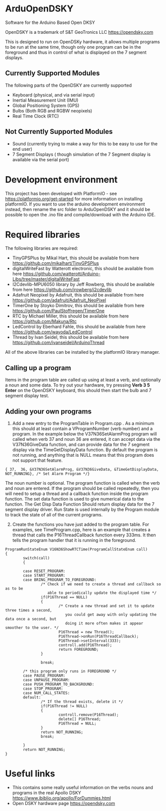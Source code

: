 # ArduOpenDSKY
Software for the Arduino Based Open DKSY  

OpenDSKY is a trademark of S&T GeoTronics LLC  https://opendsky.com

This is designed to run on OpenDSKy hardware, it allows multiple programs to be
run at the same time, though only one program can be in the foreground and thus
in control of what is displayed on the 7 segment displays.


## Currently Supported Modules
The following parts of the OpenDSKY are currently supported
- Keyboard (physical, and via serial input)
- Inertial Measurement Unit (IMU)
- Global Positioning System (GPS)
- Bulbs (Both RGB and RGBW neopixels)
- Real Time Clock (RTC)


## Not Currently Supported Modules
- Sound  (currently trying to make a way for this to be easy to use for the end user)
- 7 Segment Displays ( though simulation of the 7 Segment display is available via the serial port)

# Development environment
This project has been developed with PlatformIO  - see https://platformio.org/get-started for more information on installing platformIO.
If you want to use the arduino development environment instead, then rename the src folder to ArduOpenDSKY and it should be possible to open
the .ino file and compile/download with the Arduino IDE.

# Required libraries
The following libraries are required:

- TinyGPSPlus by Mikal Hart, this should be available from here https://github.com/mikalhart/TinyGPSPlus
- digitalWriteFast by Watterott electronic, this should be available from here https://github.com/watterott/Arduino-Libs/tree/master/digitalWriteFast
- I2Cdevlib-MPU6050 library by Jeff Rowberg, this should be available from here https://github.com/jrowberg/i2cdevlib
- Adafruit Neopixel  by Adafruit, this should be available from here https://github.com/adafruit/Adafruit_NeoPixel
- TimerOne by Stoyko Dimitrov, this should be available from here https://github.com/PaulStoffregen/TimerOne
- RTC by Michael Miller, this should be available from here https://github.com/Makuna/Rtc
- LedControl by Eberhard Fahle, this should be available from here https://github.com/wayoda/LedControl
- Thread by Ivan Seidel, this should be available from here https://github.com/ivanseidel/ArduinoThread

All of the above libraries can be installed by the platformIO library manager.

## Calling up a program
Items in the program table are called up using at least a verb, and optionally a noun and some data. To try out your hardware, try pressing
**Verb 3 5 Enter** on the OpenDSKY keyboard, this should then start the bulb and 7 segment display test.


## Adding your own programs
1. Add a new entry to the ProgramTable in Program.cpp . As a minimum this should at least contain a VProgramNumber (verb number) and a program. In the example below the V37N36SetAlarmProg program will called when verb 37 and noun 36 are entered, it can accept data via the V37N36GiveData function, and can provide data for the 7 segment display via the TimeGetDisplayData function. By default the program is not running, and anything that is NULL means that this program does not support that feature.
```
{ 37,  36, &V37N36SetAlarmProg, &V37N36GiveData, &TimeGetDisplayData, NOT_RUNNING}, /* Set Alarm Program */}
```
The noun number is optional. The program function is called when the verb and noun are entered. If the program should be called repeatedly, then you will need to setup a thread and a callback function inside the program function. The set data function is used to give numerical data to the function. The Get Disp Data Function Should return display data for the 7 segment display driver. Run State is used internally by the Program module to track the state of all of the current programs.


2. Create the functions you have just added to the program table. For examples, see TimeProgram.cpp, here is an example that creates a thread that calls the P16ThreadCallback function every 333ms. It then tells the program handler that it is running in the foreground.

```
ProgramRunStateEnum V16N36ShowRTCTime(ProgramCallStateEnum call)
{
		switch(call)
		{

		case RESET_PROGRAM:
		case START_PROGRAM:
		case BRING_PROGRAM_TO_FOREGROUND:
				/* Check if we need to create a thread and callback so as to be
				   able to periodically update the displayed time */
				if(P16Thread == NULL)
				{
						/* Create a new thread and set it to update three times a second,
						   you could get away with only updating the data once a second, but
						   doing it more often makes it appear smoother to the user. */
						P16Thread = new Thread();
						P16Thread->onRun(P16ThreadCallback);
						P16Thread->setInterval(333);
						controll.add(P16Thread);
						return FOREGROUND;
				}

				break;

		/* this program only runs in FOREGROUND */
		case PAUSE_PROGRAM:
		case UNPAUSE_PROGRAM:
		case PUSH_PROGRAM_TO_BACKGROUND:
		case STOP_PROGRAM:
		case NUM_CALL_STATES:
		default:
				/* If the thread exists, delete it */
				if(P16Thread != NULL)
				{
						controll.remove(P16Thread);
						delete[] P16Thread;
						P16Thread = NULL;
				}
				return NOT_RUNNING;
				break;

		}
		return NOT_RUNNING;
}
```

# Useful links
- This contains some really useful information on the verbs nouns and programs in the real Apollo DSKY https://www.ibiblio.org/apollo/ForDummies.html
- Open DSKY hardware page  https://opendsky.com

